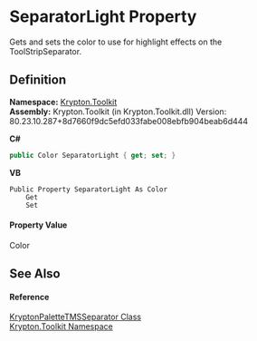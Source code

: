 # SeparatorLight Property


Gets and sets the color to use for highlight effects on the ToolStripSeparator.



## Definition
**Namespace:** <a href="79d2eac2-21f4-54ff-7552-b20c33c30600.md">Krypton.Toolkit</a>  
**Assembly:** Krypton.Toolkit (in Krypton.Toolkit.dll) Version: 80.23.10.287+8d7660f9dc5efd033fabe008ebfb904beab6d444

**C#**
``` C#
public Color SeparatorLight { get; set; }
```
**VB**
``` VB
Public Property SeparatorLight As Color
	Get
	Set
```



#### Property Value
Color

## See Also


#### Reference
<a href="f3d32600-3b5e-f10a-a132-05c7f17e9862.md">KryptonPaletteTMSSeparator Class</a>  
<a href="79d2eac2-21f4-54ff-7552-b20c33c30600.md">Krypton.Toolkit Namespace</a>  
